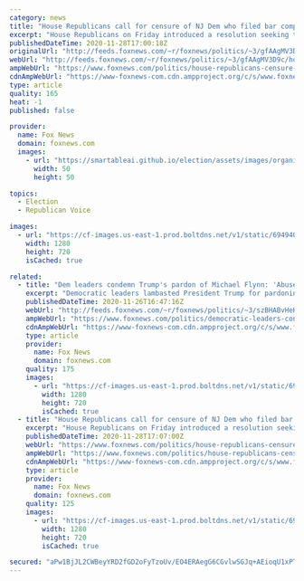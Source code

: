 ```yaml
---
category: news
title: "House Republicans call for censure of NJ Dem who filed bar complaints against Trump lawyers"
excerpt: "House Republicans on Friday introduced a resolution seeking the censure of a New Jersey Democrat who filed complaints with state bars calling for disbarment of Rudy Giuliani and other Trump campaign attorneys."
publishedDateTime: 2020-11-28T17:00:18Z
originalUrl: "http://feeds.foxnews.com/~r/foxnews/politics/~3/gfAAgMV3D9c/house-republicans-censure-nj-dem-trump-campaign"
webUrl: "http://feeds.foxnews.com/~r/foxnews/politics/~3/gfAAgMV3D9c/house-republicans-censure-nj-dem-trump-campaign"
ampWebUrl: "https://www.foxnews.com/politics/house-republicans-censure-nj-dem-trump-campaign.amp"
cdnAmpWebUrl: "https://www-foxnews-com.cdn.ampproject.org/c/s/www.foxnews.com/politics/house-republicans-censure-nj-dem-trump-campaign.amp"
type: article
quality: 165
heat: -1
published: false

provider:
  name: Fox News
  domain: foxnews.com
  images:
    - url: "https://smartableai.github.io/election/assets/images/organizations/foxnews.com-50x50.jpg"
      width: 50
      height: 50

topics:
  - Election
  - Republican Voice

images:
  - url: "https://cf-images.us-east-1.prod.boltdns.net/v1/static/694940094001/1c12168d-e956-47dc-a8fe-fca8e98459b9/39cade30-4c66-480e-89f9-fae38cf8990a/1280x720/match/image.jpg"
    width: 1280
    height: 720
    isCached: true

related:
  - title: "Dem leaders condemn Trump's pardon of Michael Flynn: 'Abuse of power'"
    excerpt: "Democratic leaders lambasted President Trump for pardoning his former national security adviser Michael Flynn on Wednesday, condemning the move as a \"brazen\" abuse of power. "
    publishedDateTime: 2020-11-26T16:47:16Z
    webUrl: "http://feeds.foxnews.com/~r/foxnews/politics/~3/szBHABvHeHc/democratic-leaders-condemn-trumps-pardoning-of-michael-flynn-abuse-of-power"
    ampWebUrl: "https://www.foxnews.com/politics/democratic-leaders-condemn-trumps-pardoning-of-michael-flynn-abuse-of-power.amp"
    cdnAmpWebUrl: "https://www-foxnews-com.cdn.ampproject.org/c/s/www.foxnews.com/politics/democratic-leaders-condemn-trumps-pardoning-of-michael-flynn-abuse-of-power.amp"
    type: article
    provider:
      name: Fox News
      domain: foxnews.com
    quality: 175
    images:
      - url: "https://cf-images.us-east-1.prod.boltdns.net/v1/static/694940094001/76bd622f-fcba-4d7b-bb97-89d043391e11/7a684cb0-6b30-4f99-a87f-ee7e37eebddd/1280x720/match/image.jpg"
        width: 1280
        height: 720
        isCached: true
  - title: "House Republicans call for censure of NJ Dem who filed bar complaints against Trump lawyers"
    excerpt: "House Republicans on Friday introduced a resolution seeking the censure of a New Jersey Democrat who filed complaints with state bars calling for disbarment of Rudy Giuliani and other Trump campaign attorneys."
    publishedDateTime: 2020-11-28T17:07:00Z
    webUrl: "https://www.foxnews.com/politics/house-republicans-censure-nj-dem-trump-campaign"
    ampWebUrl: "https://www.foxnews.com/politics/house-republicans-censure-nj-dem-trump-campaign.amp"
    cdnAmpWebUrl: "https://www-foxnews-com.cdn.ampproject.org/c/s/www.foxnews.com/politics/house-republicans-censure-nj-dem-trump-campaign.amp"
    type: article
    provider:
      name: Fox News
      domain: foxnews.com
    quality: 125
    images:
      - url: "https://cf-images.us-east-1.prod.boltdns.net/v1/static/694940094001/1c12168d-e956-47dc-a8fe-fca8e98459b9/39cade30-4c66-480e-89f9-fae38cf8990a/1280x720/match/image.jpg"
        width: 1280
        height: 720
        isCached: true

secured: "aPw1BjJL2CWBeyYRD2fGD2oFyTzoUv/EO4ERAegG6CGvlwSGJq+AEioqU1xPTyVP9IKFh5DbPtxBElRm8Zp1+ar096yO0VPvLEjuo/bZLoqCtBUNv2ML0ugbVl0LQFQrcf59EBxdqVall2rytFMnhIlCz8GAYwxIqbI6nMBcB5bX7GYzwTEtIzlVL0MgddxV16FNu+N317Y5en3kqm1Cun0uw7l6JWSTTxFBgo0uUkQlYJP+SKMGkFhugnwBmzKOpHrojvKuFyvyPAVB/QHkdD4ZSva2kJ516nZQ3eV6FQWfpFGUQMiGE2JHn9mPQq8fqKPaCtJNXw9y2VnX9mkuNxkR/wMo/k8cEyNuCSy2fRg=;xTFhsXM8oMo0YaUQufgeHg=="
---
```


